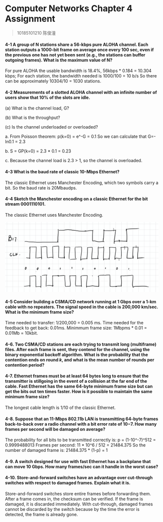 # Computer Networks Chapter 4 Assignment

> 10185101210 陈俊潼

#### 4-1 A group of N stations share a 56-kbps pure ALOHA channel. Each station outputs a 1000-bit frame on average once every 100 sec, even if the previous one has not yet been sent (e.g., the stations can buffer outgoing frames). What is the maximum value of N?

For pure ALOHA the usable bandwidth is 18.4%, 56kbps * 0.184 = 10.304 kbps;
For each station, the bandwidth needed is 1000/100 = 10 b/s
So there can be approximately 10304/10 = 1030 stations.

#### 4-2 Measurements of a slotted ALOHA channel with an infinite number of users show that 10% of the slots are idle.

(a) What is the channel load, G?

(b) What is the throughput? 

(c) Is the channel underloaded or overloaded?

a. From Poisson theorem: p(k=0) = e^-G = 0.1
	So we can calculate that G=-ln0.1 = 2.3

b. S = GP(k=0) = 2.3 * 0.1 = 0.23

c. Because the channel load is 2.3 > 1, so the channel is overloaded.

#### 4-3 What is the baud rate of classic 10-Mbps Ethernet?

The classic Ethernet uses Manchester Encoding, which two symbols carry a bit. So the baud rate is 20Mbaudps.

#### 4-4 Sketch the Manchester encoding on a classic Ethernet for the bit stream 0001110101.

The classic Ethernet uses Manchester Encoding.

![image-20191113211342155](Chapter4Homework.assets/image-20191113211342155.png)

#### 4-5 Consider  building a CSMA/CD network running at 1 Gbps over a 1-km cable with no repeaters. The signal speed in the cable is 200,000 km/sec. What is the minimum frame size?

Time needed to transfer: 1/200,000 = 0.005 ms.
Time needed for the feedback to get back: 0.01ms.
Minimmum frame size: 1Mbpms * 0.01 = 0.01Mb = 10kbit.

#### 4-6. Two CSMA/CD stations are each trying to transmit long (multiframe) files. After each frame is sent, they contend for the channel, using the binary exponential backoff algorithm. What is the probability that the contention ends on round *k*, and what is the mean number of rounds per contention period?



#### 4-7. Ethernet frames must be at least 64 bytes long to ensure that the transmitter is stillgoing in the event of a collision at the far end of the cable. Fast Ethernet has the same 64-byte minimum frame size but can get the bits out ten times faster. How is it possible to maintain the same minimum frame size?

The longest cable length is 1/10 of the classic Ethernet.

#### 4-8. Suppose that an 11-Mbps 802.11b LAN is transmitting 64-byte frames back-to-back over a radio channel with a bit error rate of 10−7. How many frames per second will be damaged on average?

The probability for all bits to be transmitted correctly is: p = (1-10^-7)^512 = 0.9999488013
Frames per second: 11 * 10^6 / 512 = 21484.375
So the number of damaged frame is: 21484.375 * (1-p) = 1

#### 4-9. A switch designed for use with fast Ethernet has a backplane that can move 10 Gbps. How many frames/sec can it handle in the worst case?



#### 4-10. Store-and-forward switches have an advantage over cut-through switches with respect to damaged frames. Explain what it is.

Store-and-forward switches store entire frames before forwarding them. After a frame comes in, the checksum can be verified. If the frame is damaged, it is discarded immediately. With cut-through, damaged frames cannot be discarded by the switch because by the time the error is detected, the frame is already gone.